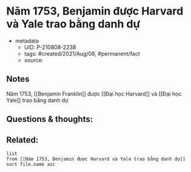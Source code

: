 # Năm 1753, Benjamin được Harvard và Yale trao bằng danh dự

- metadata
	- UID: P-210808-2238
	- tags: #created/2021/Aug/08, #permanent/fact 
	- source: 

## Notes
Năm 1753, [[Benjamin Franklin]] được [[Đại học Harvard]] và [[Đại học Yale]] trao bằng danh dự

## Questions & thoughts:

## Related:
```dataview
list
from [[Năm 1753, Benjamin được Harvard và Yale trao bằng danh dự]]
sort file.name asc
```
